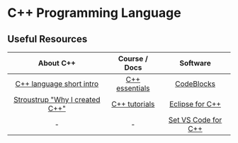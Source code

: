 # C++ Programming Language

## Useful Resources

| About C++   | Course / Docs    |   Software   |
|:-----------:|:----------------:|:------------:|
| [C++ language short intro](https://youtu.be/MNeX4EGtR5Y?si=NQM0JGm_f2OPFcee) | [C++ essentials ](https://cppinstitute.org/cpp-essentials-1) | [CodeBlocks](https://www.codeblocks.org/) |
| [Stroustrup "Why I created C++"](https://youtu.be/JBjjnqG0BP8?si=aFau_6MeARnSfcUj) | [C++ tutorials](https://cplusplus.com/doc/tutorial/)| [Eclipse for C++](https://www.eclipse.org/downloads/packages/release/2024-03/r/eclipse-ide-cc-developers) |
| - | - | [Set VS Code for C++](https://code.visualstudio.com/docs/languages/cpp) |
